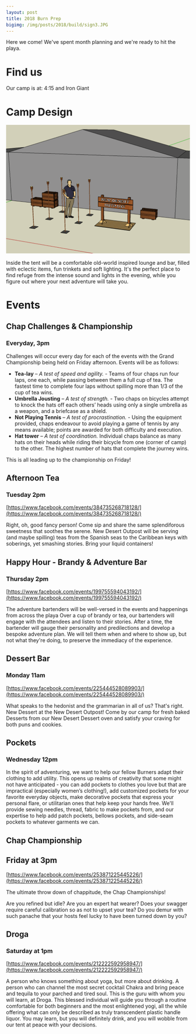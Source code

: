 ```yaml
---
layout: post
title: 2018 Burn Prep
bigimg: /img/posts/2018/build/sign3.JPG
---
```


Here we come! We've spent month planning and we're ready to hit the playa.

# Find us

Our camp is at: 4:15 and Iron Giant

# Camp Design

![Front of camp](/img/posts/2018/prep/camp_front.png)

Inside the tent will be a comfortable old-world inspired lounge and bar, filled with eclectic items, fun trinkets and soft lighting. It's the perfect place to find refuge from the intense sound and lights in the evening, while you figure out where your next adventure will take you.

# Events

## Chap Challenges & Championship
### Everyday, 3pm

Challenges will occur every day for each of the events with the Grand Championship being held on Friday afternoon. Events will be as follows:

 * **Tea-lay** – *A test of speed and agility.* - Teams of four chaps run four laps, one each, while passing between them a full cup of tea. The fastest time to complete four laps without spilling more than 1/3 of the cup of tea wins.
 * **Umbrella Jousting** – *A test of strength.* - Two chaps on bicycles attempt to knock the hats off each others’ heads using only a single umbrella as a weapon, and a briefcase as a shield.
 * **Not Playing Tennis** – *A test of procrastination.* - Using the equipment provided, chaps endeavour to avoid playing a game of tennis by any means available; points are awarded for both difficulty and execution.
 * **Hat tower** – *A test of coordination.* Individual chaps balance as many hats on their heads while riding their bicycle from one (corner of camp) to the other. The highest number of hats that complete the journey wins.

This is all leading up to the championship on Friday!

## Afternoon Tea
### Tuesday 2pm

[https://www.facebook.com/events/384735268718128/](https://www.facebook.com/events/384735268718128/)

Right, oh, good fancy person! Come sip and share the same splendiforous sweetness that soothes the serene. New Desert Outpost will be serving (and maybe spilling) teas from the Spanish seas to the Caribbean keys with soberings, yet smashing stories. Bring your liquid containers!

## Happy Hour - Brandy & Adventure Bar
### Thursday 2pm

[https://www.facebook.com/events/199755594043192/](https://www.facebook.com/events/199755594043192/)

The adventure bartenders will be well-versed in the events and happenings from across the playa Over a cup of brandy or tea, our bartenders will engage with the attendees and listen to their stories. After a time, the bartender will gauge their personality and predilections and develop a bespoke adventure plan. We will tell them when and where to show up, but not what they're doing, to preserve the immediacy of the experience.

## Dessert Bar
### Monday 11am

[https://www.facebook.com/events/225444528089903/](https://www.facebook.com/events/225444528089903/)

What speaks to the hedonist and the grammarian in all of us? That's right. New Dessert at the New Desert Outpost! Come by our camp for fresh baked Desserts from our New Desert Dessert oven and satisfy your craving for both puns and cookies.

## Pockets
### Wednesday 12pm

In the spirit of adventuring, we want to help our fellow Burners adapt their clothing to add utility. This opens up realms of creativity that some might not have anticipated - you can add pockets to clothes you love but that are impractical (especially women’s clothing!), add customized pockets for your favorite everyday objects, make decorative pockets that express your personal flare, or utilitarian ones that help keep your hands free.
We'll provide sewing needles, thread, fabric to make pockets from, and our expertise to help add patch pockets, bellows pockets, and side-seam pockets to whatever garments we can.


## Chap Championship
## Friday at 3pm

[https://www.facebook.com/events/253871225445226/](https://www.facebook.com/events/253871225445226/)

The ultimate throw down of chappitude, the Chap Championships!

Are you refined but idle? Are you an expert hat wearer? Does your swagger require careful calibration so as not to upset your tea? Do you demur with such panache that your hosts feel lucky to have been turned down by you?

## Droga
### Saturday at 1pm

[https://www.facebook.com/events/212222592958947/](https://www.facebook.com/events/212222592958947/)

A person who knows something about yoga, but more about drinking. A person who can channel the most secret cocktail Chakra and bring peace and tequila to your parched and tired soul. This is the guru with whom you will learn, at Droga.
This blessed individual will guide you through a routine comfortable for both beginners and the most enlightened yogi, all the while offering what can only be described as truly transcendent plastic handle liquor. You may learn, but you will definitely drink, and you will wobble from our tent at peace with your decisions.


